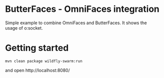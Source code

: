 # ButterFaces - OmniFaces integration

Simple example to combine OmniFaces and ButterFaces. It shows the usage of o:socket.

# Getting started

```
mvn clean package wildfly-swarm:run
```

and open http://localhost:8080/
